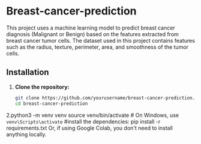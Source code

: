 # Breast-cancer-prediction
This project uses a machine learning model to predict breast cancer diagnosis (Malignant or Benign) based on the features extracted from breast cancer tumor cells. The dataset used in this project contains features such as the radius, texture, perimeter, area, and smoothness of the tumor cells.
## Installation

1. **Clone the repository:**

   ```bash
   git clone https://github.com/yourusername/breast-cancer-prediction.git
   cd breast-cancer-prediction
2.python3 -m venv venv
  source venv/bin/activate  # On Windows, use `venv\Scripts\activate`
  #install the dependencies:
  pip install -r requirements.txt
Or, if using Google Colab, you don't need to install anything locally.
